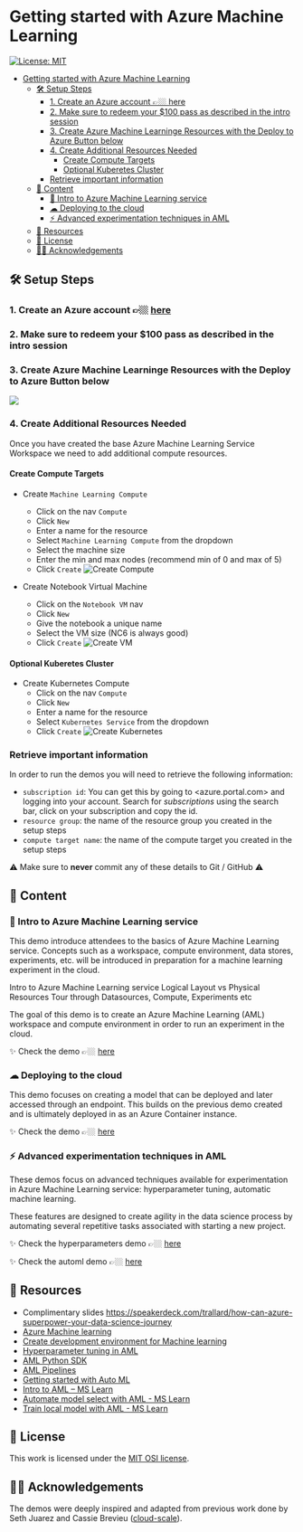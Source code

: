 # Getting started with Azure Machine Learning

[![License: MIT](https://img.shields.io/badge/License-MIT-9980FA.svg?style=flat)](https://opensource.org/licenses/MIT)

- [Getting started with Azure Machine Learning](#getting-started-with-azure-machine-learning)
  - [🛠 Setup Steps](#%f0%9f%9b%a0-setup-steps)
    - [1. Create an Azure account 👉🏼 here](#1-create-an-azure-account-%f0%9f%91%89%f0%9f%8f%bc-here)
    - [2. Make sure to redeem your $100 pass as described in the intro session](#2-make-sure-to-redeem-your-100-pass-as-described-in-the-intro-session)
    - [3. Create Azure Machine Learninge Resources with the Deploy to Azure Button below](#3-create-azure-machine-learninge-resources-with-the-deploy-to-azure-button-below)
    - [4. Create Additional Resources Needed](#4-create-additional-resources-needed)
      - [Create Compute Targets](#create-compute-targets)
      - [Optional Kuberetes Cluster](#optional-kuberetes-cluster)
    - [Retrieve important information](#retrieve-important-information)
  - [📖 Content](#%f0%9f%93%96-content)
    - [🔖 Intro to Azure Machine Learning service](#%f0%9f%94%96-intro-to-azure-machine-learning-service)
    - [☁ Deploying to the cloud](#%e2%98%81-deploying-to-the-cloud)
    - [⚡️ Advanced experimentation techniques in AML](#%e2%9a%a1%ef%b8%8f-advanced-experimentation-techniques-in-aml)
  - [📖 Resources](#%f0%9f%93%96-resources)
  - [📄 License](#%f0%9f%93%84-license)
  - [🙏🏼 Acknowledgements](#%f0%9f%99%8f%f0%9f%8f%bc-acknowledgements)

## 🛠 Setup Steps

### 1. Create an Azure account 👉🏼 [here](https://azure.microsoft.com/free/?WT.mc_id=academic-0000-taallard)

### 2. Make sure to redeem your $100 pass as described in the intro session

### 3. Create Azure Machine Learninge Resources with the Deploy to Azure Button below

<a href="https://portal.azure.com/?WT.mc_id=academic-0000-taallard#create/Microsoft.Template/uri/https%3A%2F%2Fraw.githubusercontent.com%25trallard%2FML-in-AML%2Fmaster-eploy%2Fdeploy.json" rel="nofollow">
 <img src="https://camo.githubusercontent.com/9285dd3998997a0835869065bb15e5d500475034/687474703a2f2f617a7572656465706c6f792e6e65742f6465706c6f79627574746f6e2e706e67" data-canonical-src="http://azuredeploy.net/deploybutton.png" style="max-width:100%;">
</a>

### 4. Create Additional Resources Needed
Once you have created the base Azure Machine Learning Service Workspace we need to add additional compute resources.

#### Create Compute Targets
*  Create `Machine Learning Compute`
    * Click on the nav `Compute`
    * Click `New`
    * Enter a name for the resource
    * Select `Machine Learning Compute` from the dropdown
    * Select the machine size
    * Enter the min and max nodes (recommend min of 0 and max of 5)
    * Click `Create`
    ![Create Compute](https://globaleventcdn.blob.core.windows.net/assets/aiml/aiml30/CreateMlCompute.gif)

* Create Notebook Virtual Machine
    * Click on the `Notebook VM` nav
    * Click `New`
    * Give the notebook a unique name
    * Select the VM size (NC6 is always good)
    * Click `Create`
    ![Create VM](https://globaleventcdn.blob.core.windows.net/assets/aiml/aiml30/CreateNotebookVM.gif)

#### Optional Kuberetes Cluster
* Create Kubernetes Compute
    * Click on the nav `Compute`
    * Click `New`
    * Enter a name for the resource
    * Select `Kubernetes Service` from the dropdown
    * Click `Create`
    ![Create Kubernetes](https://globaleventcdn.blob.core.windows.net/assets/aiml/aiml30/CreateKubService.gif)

### Retrieve important information
In order to run the demos you will need to retrieve the following information:

- `subscription id`: You can get this by going to <azure.portal.com> and logging into your account. Search for *subscriptions* using the search bar, click on your subscription and copy the id.
- `resource group`: the name of the resource group you created in the setup steps
- `compute target name`: the name of the compute target you created in the setup steps

:warning: Make sure to **never** commit any of these details to Git / GitHub :warning:

##  📖 Content

### 🔖  Intro to Azure Machine Learning service

This demo introduce attendees to the basics of Azure Machine Learning service. Concepts such as a workspace, compute environment, data stores, experiments, etc. will be introduced in preparation for a machine learning experiment in the cloud.

Intro to Azure Machine Learning service
Logical Layout vs Physical Resources
Tour through Datasources, Compute, Experiments etc

The goal of this demo is to create an Azure Machine Learning (AML) workspace and compute environment in order to run an experiment in the cloud. 

:sparkles: Check the demo 👉🏼 [here](./digits-cloud-run)

### ☁ Deploying to the cloud

This demo focuses on creating a model that can be deployed and later accessed through an endpoint.  This builds on the previous demo created and is ultimately deployed in as an Azure Container instance.

:sparkles: Check the demo 👉🏼 [here](./digits-cloud-deploy)


### ⚡️ Advanced experimentation techniques in AML

These demos focus on advanced techniques available for experimentation in Azure Machine Learning service: hyperparameter tuning, automatic machine learning.

These features are designed to create agility in the data science process by automating several repetitive tasks associated with starting a new project.

:sparkles:  Check the hyperparameters demo 👉🏼 [here](./hyperparameters)

:sparkles: Check the automl demo 👉🏼 [here](./automl-digits)

##  📖 Resources

- Complimentary slides <https://speakerdeck.com/trallard/how-can-azure-superpower-your-data-science-journey>
- [Azure Machine learning](https://azure.microsoft.com/services/machine-learning/?WT.mc_id=academic-0000-taallard)
- [Create development environment for Machine learning](https://docs.microsoft.com/azure/machine-learning/service/how-to-configure-environment?WT.mc_id=academic-0000-taallard)
- [Hyperparameter tuning in AML](https://docs.microsoft.com/azure/machine-learning/service/how-to-tune-hyperparameters?WT.mc_id=academic-0000-taallard)
- [AML Python SDK](https://docs.microsoft.com/azure/machine-learning/service/how-to-configure-environment?WT.mc_id=academic-0000-taallard)
- [AML Pipelines](https://docs.microsoft.com/azure/machine-learning/service/how-to-create-your-first-pipeline?WT.mc_id=academic-0000-taallard)
- [Getting started with Auto ML](https://docs.microsoft.com/azure/machine-learning/service/concept-automated-ml?WT.mc_id=academic-0000-taallard)
- [Intro to AML – MS Learn](https://docs.microsoft.com/learn/modules/intro-to-azure-machine-learning-service/?WT.mc_id=academic-0000-taallard)
- [Automate model select with AML - MS Learn](https://docs.microsoft.com/learn/modules/automate-model-selection-with-azure-automl/?WT.mc_id=academic-0000-taallard)
- [Train local model with AML - MS Learn ](https://docs.microsoft.com/learn/modules/train-local-model-with-azure-mls/?WT.mc_id=academic-0000-taallard)

## 📄 License
This work is licensed under the [MIT OSI license](https://opensource.org/licenses/MIT).

## 🙏🏼 Acknowledgements

The demos were deeply inspired and adapted from previous work done by Seth Juarez and Cassie Brevieu ([cloud-scale](https://github.com/cloudscaleml)).